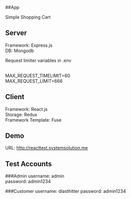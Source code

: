 ##App

Simple Shopping Cart

## Server

Framework: Express.js<br>
DB: Mongodb

Request limiter variables in .env<br><br>

MAX_REQUEST_TIMELIMIT=60<br>
MAX_REQUEST_LIMIT=666<br>

## Client

Framework: React.js<br />
Storage: Redux<br />
Framework Template: Fuse

## Demo

URL: http://reacttest.systemsolution.me

## Test Accounts

###Admin
	username: admin<br />
	password: admin1234

###Customer
	username: dlasthitter
	password: admin1234

